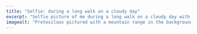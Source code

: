 ```yaml
---
title: "Selfie: during a long walk on a cloudy day"
excerpt: "Selfie picture of me during a long walk on a cloudy day with a mountain range in the background."
imagealt: "Protesilaos pictured with a mountain range in the background."
---
```

